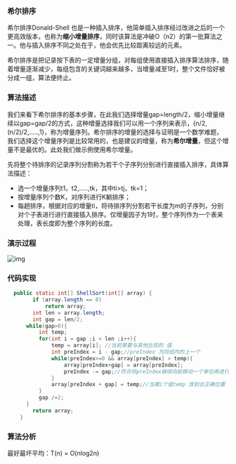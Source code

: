 ### 希尔排序

希尔排序Donald-Shell 也是一种插入排序，他简单插入排序经过改进之后的一个更高效版本，也称为**缩小增量排序**，同时该算法是冲破O（n2）的第一批算法之一。他与插入排序不同之处在于，他会优先比较距离较远的元素。

希尔排序是把记录按下表的一定增量分组，对每组使用直接插入排序算法排序，随着增量逐渐减少，每组包含的关键词越来越多，当增量减至1时，整个文件恰好被分成一组，算法便终止。

### 算法描述

我们来看下希尔排序的基本步骤，在此我们选择增量gap=length/2，缩小增量继续以gap=gap/2的方式，这种增量选择我们可以用一个序列来表示，{n/2,(n/2)/2,.....,1}，称为增量序列。希尔排序的增量的选择与证明是一个数学难题，我们选择这个增量序列是比较常用的，也是建议的增量，称为**希尔增量**，但这个增量不是最优的。此处我们做示例使用希尔增量。

先将整个待排序的记录序列分割称为若干个子序列分别进行直接插入排序，具体算法描述：

- 选一个增量序列t1，t2,.....,tk，其中ti>tj，tk=1；
- 按增量序列个数K，对序列进行K躺排序；
- 每趟排序，根据对应的增量ti，将待排序列分割若干长度为m的子序列，分别对个子表进行进行直接插入排序。仅增量因子为1时，整个序列作为一个表来处理，表长度即为整个序列的长度。

### 演示过程

![img](http://markdown.xiaonainiu.top/img/20200529103147734.png)

### 代码实现

```java
  public static int[] ShellSort(int[] array) {
        if (array.length == 0)
            return array;
      	int len = array.length;
      	int gap = len/2;
      while(gap>0){
          int temp;
          for(int i = gap ;i < len ;i++){
              temp = array[i]; //当前需要与其他比较的 值
              int preIndex = i - gap;//preIndex 为同组内的上一个
              while(preIndex>=0 && array[preIndex] > temp){
                  array[preIndex+gap] = array[preIndex];
                  preIndex -= gap;//符合将preIndex继续向前移动一个单位再进行比较
              }
              array[preIndex + gap] = temp;//当第i个值temp 放到合正确位置
          }
          gap /=2;
      }
        return array;
    }
```



### 算法分析

最好最坏平均：T(n) = O(nlog2n)